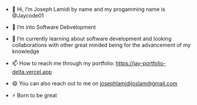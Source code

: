 - 👋 Hi, I’m Joseph Lamidi by name and my progamming name is @Jaycode01

- 👀 I’m into Software Debvelopment
  
- 🌱 I’m currently learning about software development and looking collaborations with other great minded being for the advancement of my knowledge
  
- 📫 How to reach me through my portfolio: https://jay-portfolio-delta.vercel.app
  
- 😄 You can also reach out to me on josephlamidijoslam@gmail.com
  
- ⚡ Born to be great

<!---
Jaycode01/Jaycode01 is a ✨ special ✨ repository because its `README.md` (this file) appears on your GitHub profile.
You can click the Preview link to take a look at your changes.
--->
